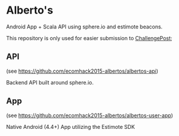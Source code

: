 # Alberto's
Android App + Scala API using sphere.io and estimote beacons.

This repository is only used for easier submission to [ChallengePost](http://ecomhack2015.challengepost.com/);

## API 
(see https://github.com/ecomhack2015-albertos/albertos-api)

Backend API built around sphere.io. 

## App 
(see https://github.com/ecomhack2015-albertos/albertos-user-app)

Native Android (4.4+) App utilizing the Estimote SDK
